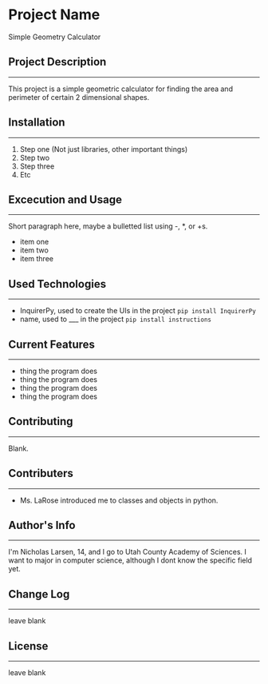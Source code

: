 # Project Name
Simple Geometry Calculator

## Project Description
---
This project is a simple geometric calculator for finding the area and perimeter of certain 2 dimensional shapes.
## Installation
---
1. Step one (Not just libraries, other important things)
2. Step two
3. Step three
4. Etc  

## Excecution and Usage
---
Short paragraph here, maybe a bulletted list using -, *, or +s.

- item one
- item two
- item three

## Used Technologies
---
+ InquirerPy, used to create the UIs in the project
`pip install InquirerPy`
+ name, used to ___ in the project
`pip install instructions`

## Current Features
---
- thing the program does
- thing the program does
- thing the program does
- thing the program does  

## Contributing
---
Blank.  

## Contributers
---
* Ms. LaRose introduced me to classes and objects in python.

## Author's Info
---
I'm Nicholas Larsen, 14, and I go to Utah County Academy of Sciences. I want to major in computer science, although I dont know the specific field yet.

## Change Log
---
leave blank  

## License
---
leave blank
